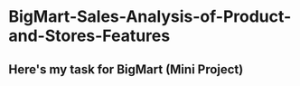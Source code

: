 # BigMart-Sales-Analysis-of-Product-and-Stores-Features

## Here's my task for BigMart (Mini Project)
